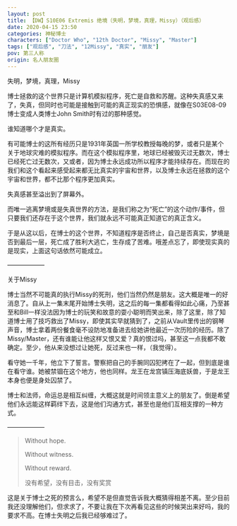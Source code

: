 ```yaml
---
layout: post
title: 【DW】S10E06 Extremis 绝境（失明，梦境，真理，Missy）（观后感）
date: 2020-04-15 23:50
categories: 神秘博士
characters: ["Doctor Who", "12th Doctor", "Missy", "Master"]
tags: ["观后感", "刀法", "12Missy", "真实", "朋友"]
pov: 第三人称
origin: 名人朋友圈
---
```


失明，梦境，真理，Missy

博士拯救的这个世界只是计算机模拟程序，死亡是自救和苏醒。这种失真感又来了，失真，但同时也可能是接触到可能的真正现实的恐惧感，就像在S03E08-09博士变成人类博士John Smith时有过的那种感觉。

谁知道哪个才是真实。

有可能博士的这所有经历只是1931年英国一所学校教授每晚的梦，或者只是某个关于地球灾难的模拟程序。而在这个模拟程序里，地球已经被毁灭过无数次，博士已经死亡过无数次，又或者，因为博士永远成功所以程序才能持续存在。而现在的我们和这个看起来感受起来都无比真实的宇宙和世界，以及博士永远在拯救的这个宇宙和世界，都不比那个程序更加真实。

失真感甚至溢出到了屏幕外。

而唯一逃离梦境或是失真世界的方法，是我们称之为“死亡”的这个动作/事件，但只要我们还存在于这个世界，我们就永远不可能真正知道它的真正含义。

于是从这以后，在博士的这个世界，不知道程序是否终止，自己是否真实，梦境是否到最后一层，死亡成了胜利大逃亡，生存成了苦难。哦差点忘了，即使现实真的是现实，上面这句话依然可能成立。

——————

关于Missy

博士当然不可能真的执行Missy的死刑，他们当然仍然是朋友。这大概是唯一的好消息了。自从上一集末尾开始博士失明，这之后的每一集都看得如此心痛，乃至甚至和Bill一样没法因为博士的玩笑和故意的耍小聪明而笑出来，除了这里，除了知道博士用了技巧救出了Missy，即使其实早就猜到了，之前从Vault里传出的钢琴声音，博士拿着两份餐食毫不设防地准备进去给她讲他最近一次历险的经历。除了Missy/Master，还有谁能让他这样又恨又爱？真的恨过吗，甚至这一点我都不敢确定。至少，他从来没想过让她死，反过来也一样，（我觉得）。

看守她一千年，他立下了誓言。警察把自己的手腕同囚犯拷在了一起，但到底是谁在看守谁。她被禁锢在这个地方，他也同样。龙王在龙宫镇压海底妖兽，于是龙王本身也便是身处囚禁了。

博士和法师，命运总是相互纠缠，大概这就是时间领主意义上的朋友了。倒是希望他们永远能这样羁绊下去，这是他们沟通方式，甚至也是他们互相支撑的一种方式。

——————

> Without hope.
> 
> Without witness.
> 
> Without reward.
> 
> 没有希望，没有目击，没有奖赏

这是关于博士之死的预言么，希望不是但直觉告诉我大概猜得相差不离。至少目前我还没理解他们，但求求了，不要让我在下次再看见这些的时候哭出来好吗，我的要求不高。在博士失明之后我已经够难过了。

